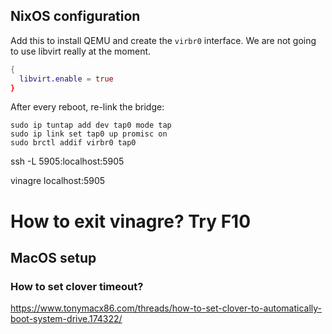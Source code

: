 
## NixOS configuration

Add this to install QEMU and create the `virbr0` interface. We are not going to use libvirt really at the moment.

```nix
{
  libvirt.enable = true
}
```

After every reboot, re-link the bridge:

```
sudo ip tuntap add dev tap0 mode tap
sudo ip link set tap0 up promisc on
sudo brctl addif virbr0 tap0
```


ssh -L 5905:localhost:5905

vinagre localhost:5905

# How to exit vinagre? Try F10


## MacOS setup

### How to set clover timeout?

https://www.tonymacx86.com/threads/how-to-set-clover-to-automatically-boot-system-drive.174322/

